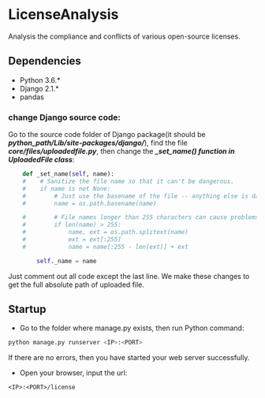 # LicenseAnalysis
Analysis the compliance and conflicts of various open-source licenses.
## Dependencies
* Python 3.6.*
* Django 2.1.*
* pandas
### change Django source code:
Go to the source code folder of Django package(it should be ***python_path/Lib/site-packages/django/***), find the file ***core/files/uploadedfile.py***, then change the ***_set_name() function in UploadedFile class***:
```python
    def _set_name(self, name):
    #    # Sanitize the file name so that it can't be dangerous.
    #    if name is not None:
    #        # Just use the basename of the file -- anything else is dangerous.
    #        name = os.path.basename(name)

    #        # File names longer than 255 characters can cause problems on older OSes.
    #        if len(name) > 255:
    #            name, ext = os.path.splitext(name)
    #            ext = ext[:255]
    #            name = name[:255 - len(ext)] + ext

        self._name = name
```
Just comment out all code except the last line. We make these changes to get the full absolute path of uploaded file.


## Startup
* Go to the folder where manage.py exists, then run Python command:
```Python
python manage.py runserver <IP>:<PORT>
```
If there are no errors, then you have started your web server successfully.<br>
* Open your browser, input the url:
```
<IP>:<PORT>/license
```

